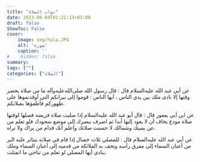 ```yaml
---
title: "ثواب الصلاة"
date: 2023-06-04T01:21:13+03:00
draft: false
ShowToc: False
cover:
    image: img/hala.JPG
    alt: 'صورة'
    caption: ''
#    hidden: false
summary: 
tags: [""]
categories: ["الصلاة"]
---
```

عن
أبي عبد الله عليه‌السلام قال : قال رسول الله صلى‌الله‌عليه‌وآله ما من صلاة يحضر وقتها إلا
نادى ملك بين يدي الناس ، أيها الناس : قوموا إلى نيرانكم التي أوقدتموها
على ظهوركم فأطفؤها بصلاتكم.

عن ابن أبي يعفور قال : قال
أبو عبد الله عليه‌السلام إذا صليت صلاة فريضة فصلها لوقتها صلاة مودع يخاف
أن لا يعود إليها أبدا ثم اصرف ببصرك إلى موضع سجودك فلو تعلم من
عن يمينك وشمالك لا حسنت صلاتك واعلم أنك قدام من يراك ولا تراه.

عن أبي عبد الله عليه‌السلام قال : للمصلي ثلاث خصال إذا
قام في صلاته يتناثر عليه البر من أعنان السماء إلى مفرق رأسه وتحف
به الملائكة من قدميه إلى أعنان السماء وملك ينادي أيها المصلي لو تعلم
من تناجي ما انفتلت.

